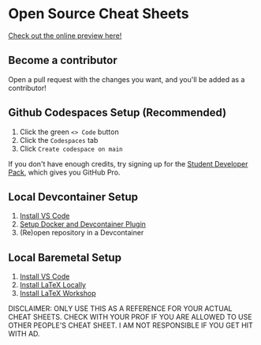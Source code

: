 # Open Source Cheat Sheets

[Check out the online preview here!](https://mac-egirls.github.io/oscs)

## Become a contributor
Open a pull request with the changes you want, and you'll be added as a contributor!

## Github Codespaces Setup (Recommended)
1. Click the green `<> Code` button
2. Click the `Codespaces` tab
3. Click `Create codespace on main`

If you don't have enough credits,
try signing up for the [Student Developer Pack](https://education.github.com/pack),
which gives you GitHub Pro.

## Local Devcontainer Setup
1. [Install VS Code](https://code.visualstudio.com)
2. [Setup Docker and Devcontainer Plugin](https://code.visualstudio.com/docs/devcontainers/containers)
3. (Re)open repository in a Devcontainer

## Local Baremetal Setup
1. [Install VS Code](https://code.visualstudio.com)
2. [Install LaTeX Locally](https://www.latex-project.org/get)
3. [Install LaTeX Workshop](https://marketplace.visualstudio.com/items?itemName=James-Yu.latex-workshop)

DISCLAIMER: ONLY USE THIS AS A REFERENCE FOR YOUR ACTUAL CHEAT SHEETS.
CHECK WITH YOUR PROF IF YOU ARE ALLOWED TO USE OTHER PEOPLE'S CHEAT SHEET.
I AM NOT RESPONSIBLE IF YOU GET HIT WITH AD.
